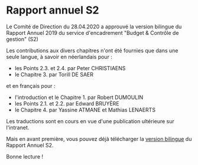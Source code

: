 <link rel="stylesheet" href="foghorn2.css">
<link rel="stylesheet" href="Ulysses.css">
<link rel="stylesheet" href="S2.css">

# Rapport annuel S2

Le Comité de Direction du 28.04.2020 a approuvé la version bilingue du Rapport Annuel 2019 du service d'encadrement "Budget & Contrôle de gestion" (S2)

Les contributions aux divers chapitres n'ont été fournies que dans une seule langue, à savoir en néerlandais pour :

* les Points 2.3. et 2.4. par Peter CHRISTIAENS
* le Chapitre 3. par Torill DE SAER

et en français pour :

* l'introduction et le Chapitre 1. par Robert DUMOULIN
* les Points 2.1. et 2.2. par Edward BRUY&Egrave;RE
* le Chapitre 4. par Yassine ATMANE et Mathias LENAERTS

Les traductions sont en cours en vue d'une publication ultérieure sur l'intranet.

Mais en avant première, vous pouvez déjà télécharger la [version bilingue](S2_2019_DEF.pdf) du Rapport Annuel S2.

Bonne lecture !